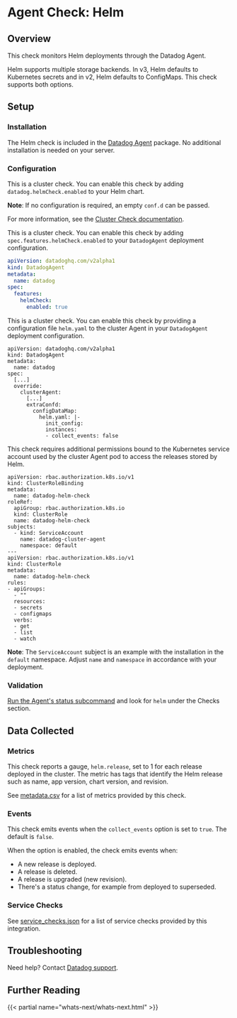 # Agent Check: Helm

## Overview

This check monitors Helm deployments through the Datadog Agent.

Helm supports multiple storage backends. In v3, Helm defaults to Kubernetes secrets and in v2, Helm defaults to ConfigMaps. This check supports both options.

## Setup

### Installation

The Helm check is included in the [Datadog Agent][1] package.
No additional installation is needed on your server.

### Configuration

<!-- xxx tabs xxx -->
<!-- xxx tab "Helm" xxx -->

This is a cluster check. You can enable this check by adding `datadog.helmCheck.enabled` to your Helm chart.

**Note**: If no configuration is required, an empty `conf.d` can be passed.

For more information, see the [Cluster Check documentation][2].

<!-- xxz tab xxx -->
<!-- xxx tab "Operator (v1.5.0+)" xxx -->

This is a cluster check. You can enable this check by adding `spec.features.helmCheck.enabled` to your `DatadogAgent` deployment configuration.

```yaml
apiVersion: datadoghq.com/v2alpha1
kind: DatadogAgent
metadata:
  name: datadog
spec:
  features:
    helmCheck:
      enabled: true
```

<!-- xxz tab xxx -->
<!-- xxx tab "Operator (< v1.5.0)" xxx -->

This is a cluster check. You can enable this check by providing a configuration file `helm.yaml` to the cluster Agent in your `DatadogAgent` deployment configuration.

```
apiVersion: datadoghq.com/v2alpha1
kind: DatadogAgent
metadata:
  name: datadog
spec:
  [...]
  override:
    clusterAgent:
      [...]
      extraConfd:
        configDataMap:
          helm.yaml: |-
            init_config:
            instances:
            - collect_events: false
```

This check requires additional permissions bound to the Kubernetes service account used by the cluster Agent pod to access the releases stored by Helm.

```
apiVersion: rbac.authorization.k8s.io/v1
kind: ClusterRoleBinding
metadata:
  name: datadog-helm-check
roleRef:
  apiGroup: rbac.authorization.k8s.io
  kind: ClusterRole
  name: datadog-helm-check
subjects:
  - kind: ServiceAccount
    name: datadog-cluster-agent
    namespace: default
---
apiVersion: rbac.authorization.k8s.io/v1
kind: ClusterRole
metadata:
  name: datadog-helm-check
rules:
- apiGroups:
  - ""
  resources:
  - secrets
  - configmaps
  verbs:
  - get
  - list
  - watch
```

**Note**: The `ServiceAccount` subject is an example with the installation in the `default` namespace. Adjust `name` and `namespace` in accordance with your deployment.

<!-- xxz tab xxx -->
<!-- xxz tabs xxx -->

### Validation

[Run the Agent's status subcommand][3] and look for `helm` under the Checks section.

## Data Collected

### Metrics

This check reports a gauge, `helm.release`, set to 1 for each release deployed
in the cluster. The metric has tags that identify the Helm release such as name, app
version, chart version, and revision.

See [metadata.csv][4] for a list of metrics provided by this check.

### Events

This check emits events when the `collect_events` option is set to `true`. The default is `false`.

When the option is enabled, the check emits events when:
- A new release is deployed.
- A release is deleted.
- A release is upgraded (new revision).
- There's a status change, for example from deployed to superseded.

### Service Checks

See [service_checks.json][5] for a list of service checks provided by this integration.

## Troubleshooting

Need help? Contact [Datadog support][6].

## Further Reading

{{< partial name="whats-next/whats-next.html" >}}

[1]: https://docs.datadoghq.com/agent/kubernetes/integrations/
[2]: https://docs.datadoghq.com/agent/cluster_agent/clusterchecks/
[3]: https://docs.datadoghq.com/agent/guide/agent-commands/#agent-status-and-information
[4]: https://github.com/DataDog/integrations-core/blob/master/helm/metadata.csv
[5]: https://github.com/DataDog/integrations-core/blob/master/helm/assets/service_checks.json
[6]: https://docs.datadoghq.com/help/
[7]: https://www.datadoghq.com/blog/monitor-helm-kubernetes-with-datadog/
